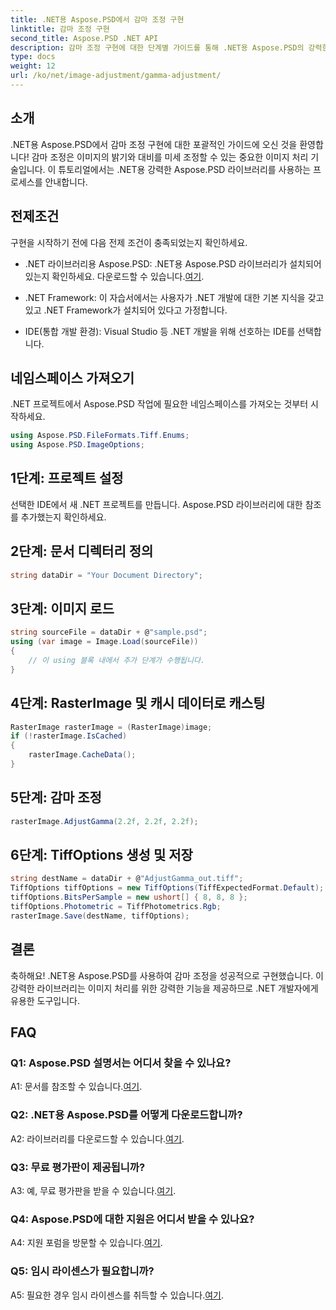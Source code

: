 ```yaml
---
title: .NET용 Aspose.PSD에서 감마 조정 구현
linktitle: 감마 조정 구현
second_title: Aspose.PSD .NET API
description: 감마 조정 구현에 대한 단계별 가이드를 통해 .NET용 Aspose.PSD의 강력한 기능을 살펴보세요. 이미지 밝기와 대비를 손쉽게 미세 조정하세요.
type: docs
weight: 12
url: /ko/net/image-adjustment/gamma-adjustment/
---
```

## 소개

.NET용 Aspose.PSD에서 감마 조정 구현에 대한 포괄적인 가이드에 오신 것을 환영합니다! 감마 조정은 이미지의 밝기와 대비를 미세 조정할 수 있는 중요한 이미지 처리 기술입니다. 이 튜토리얼에서는 .NET용 강력한 Aspose.PSD 라이브러리를 사용하는 프로세스를 안내합니다.

## 전제조건

구현을 시작하기 전에 다음 전제 조건이 충족되었는지 확인하세요.

-  .NET 라이브러리용 Aspose.PSD: .NET용 Aspose.PSD 라이브러리가 설치되어 있는지 확인하세요. 다운로드할 수 있습니다.[여기](https://releases.aspose.com/psd/net/).

- .NET Framework: 이 자습서에서는 사용자가 .NET 개발에 대한 기본 지식을 갖고 있고 .NET Framework가 설치되어 있다고 가정합니다.

- IDE(통합 개발 환경): Visual Studio 등 .NET 개발을 위해 선호하는 IDE를 선택합니다.

## 네임스페이스 가져오기

.NET 프로젝트에서 Aspose.PSD 작업에 필요한 네임스페이스를 가져오는 것부터 시작하세요.

```csharp
using Aspose.PSD.FileFormats.Tiff.Enums;
using Aspose.PSD.ImageOptions;
```

## 1단계: 프로젝트 설정

선택한 IDE에서 새 .NET 프로젝트를 만듭니다. Aspose.PSD 라이브러리에 대한 참조를 추가했는지 확인하세요.

## 2단계: 문서 디렉터리 정의

```csharp
string dataDir = "Your Document Directory";
```

## 3단계: 이미지 로드

```csharp
string sourceFile = dataDir + @"sample.psd";
using (var image = Image.Load(sourceFile))
{
    // 이 using 블록 내에서 추가 단계가 수행됩니다.
}
```

## 4단계: RasterImage 및 캐시 데이터로 캐스팅

```csharp
RasterImage rasterImage = (RasterImage)image;
if (!rasterImage.IsCached)
{
    rasterImage.CacheData();
}
```

## 5단계: 감마 조정

```csharp
rasterImage.AdjustGamma(2.2f, 2.2f, 2.2f);
```

## 6단계: TiffOptions 생성 및 저장

```csharp
string destName = dataDir + @"AdjustGamma_out.tiff";
TiffOptions tiffOptions = new TiffOptions(TiffExpectedFormat.Default);
tiffOptions.BitsPerSample = new ushort[] { 8, 8, 8 };
tiffOptions.Photometric = TiffPhotometrics.Rgb;
rasterImage.Save(destName, tiffOptions);
```

## 결론

축하해요! .NET용 Aspose.PSD를 사용하여 감마 조정을 성공적으로 구현했습니다. 이 강력한 라이브러리는 이미지 처리를 위한 강력한 기능을 제공하므로 .NET 개발자에게 유용한 도구입니다.

## FAQ

### Q1: Aspose.PSD 설명서는 어디서 찾을 수 있나요?

 A1: 문서를 참조할 수 있습니다.[여기](https://reference.aspose.com/psd/net/).

### Q2: .NET용 Aspose.PSD를 어떻게 다운로드합니까?

 A2: 라이브러리를 다운로드할 수 있습니다.[여기](https://releases.aspose.com/psd/net/).

### Q3: 무료 평가판이 제공됩니까?

 A3: 예, 무료 평가판을 받을 수 있습니다.[여기](https://releases.aspose.com/).

### Q4: Aspose.PSD에 대한 지원은 어디서 받을 수 있나요?

 A4: 지원 포럼을 방문할 수 있습니다.[여기](https://forum.aspose.com/c/psd/34).

### Q5: 임시 라이센스가 필요합니까?

 A5: 필요한 경우 임시 라이센스를 취득할 수 있습니다.[여기](https://purchase.aspose.com/temporary-license/).